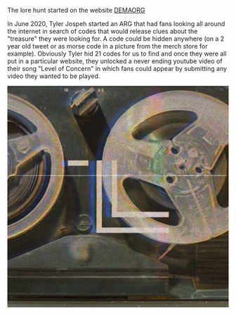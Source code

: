 The lore hunt started on the website [DEMAORG](http://dmaorg.info/found/15398642_14/clancy.html)

In June 2020, Tyler Jospeh started an ARG that had fans looking all around the internet in search of codes that would release clues about the "treasure" they were looking for. A code could be hidden anywhere (on a 2 year old tweet or as morse code in a picture from the merch store for example). Obviously Tyler hid 21 codes for us to find and once they were all put in a particular website, they unlocked a never ending youtube video of their song "Level of Concern" in which fans could appear by submitting any video they wanted to be played.

![Here's an example of one of the LOC file that could be unlocked by one of the codes](Twentyonepilots/loc.jpg)
